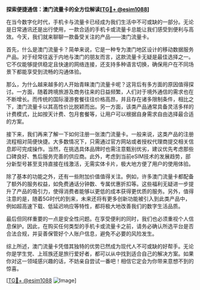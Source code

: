 **探索便捷通信：澳门流量卡的全方位解读[[TG💪+ @esim1088](https://t.me/s/esim1088)]**

在当今数字化时代，手机卡与流量卡已经成为我们生活中不可或缺的一部分。无论是日常通讯还是出行使用，一款合适的手机卡或流量卡总能让我们感受到便利与高效。今天，我们就来聊聊一款备受关注的产品——澳门流量卡。

首先，什么是澳门流量卡？简单来说，它是一种专为澳门地区设计的移动数据服务产品。对于经常往返于内地与澳门的朋友而言，这款流量卡无疑是最佳选择之一。它不仅能够提供稳定且快速的网络连接，还支持多种语言切换，确保用户在不同场景下都能享受到流畅的沟通体验。

那么，为什么越来越多的人开始青睐澳门流量卡呢？这背后有多方面的原因值得探讨。一方面，随着跨境旅游及商务往来的日益频繁，人们对于境外通信的需求也在不断增长。而传统的国际漫游套餐往往价格高昂，并且存在诸多限制条件，相比之下，澳门流量卡以其高性价比脱颖而出。另一方面，该类产品通常具备灵活多样的计费模式，比如按天计费、包月套餐等，让用户可以根据自身需求自由选择最合适的方案。

接下来，我们再来了解一下如何注册一张澳门流量卡。一般来说，这类产品的注册流程相对简便快捷。大多数情况下，只需通过官方网站或者授权代理商提交相关信息即可完成操作。当然，在挑选具体品牌时也需注意甄别优劣，建议优先考虑那些口碑良好、售后服务完善的供应商。此外，考虑到当前eSIM技术的发展趋势，部分新型号甚至支持直接在线激活，无需实体卡片，极大地方便了用户的使用体验。

除了基本的功能之外，还有一些附加价值值得关注。例如，许多澳门流量卡都配备了额外的服务权益，如免费通话分钟数、专属优惠折扣等。这些福利无疑进一步提升了产品的吸引力，使得消费者能够以更低的成本获得更优质的服务。另外，值得注意的是，随着5G时代的到来，未来还将有更多创新功能被引入到此类产品中，例如超高速下载、低延迟响应等特性，都将极大地改善我们的数字生活品质。

最后但同样重要的一点是安全性问题。在享受便利的同时，我们也必须重视个人信息保护。因此，在购买任何类型的手机卡或流量卡之前，请务必确认所选平台是否合法合规，并妥善保管好个人账户信息，避免不必要的风险发生。

综上所述，澳门流量卡凭借其独特的优势已然成为现代人不可或缺的好帮手。无论你是学生党、上班族还是旅行爱好者，都可以从中找到适合自己的解决方案。如果你对这一领域感兴趣的话，不妨亲自尝试一番吧！相信它定会为你带来意想不到的惊喜。

[[TG💪+ @esim1088](https://t.me/s/esim1088) ![Image](https://i.postimg.cc/4NQfJmqS/Snipaste-2025-05-13-00-14-12.png)]